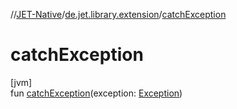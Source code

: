 //[JET-Native](../../index.md)/[de.jet.library.extension](index.md)/[catchException](catch-exception.md)

# catchException

[jvm]\
fun [catchException](catch-exception.md)(exception: [Exception](https://kotlinlang.org/api/latest/jvm/stdlib/kotlin/-exception/index.html))
